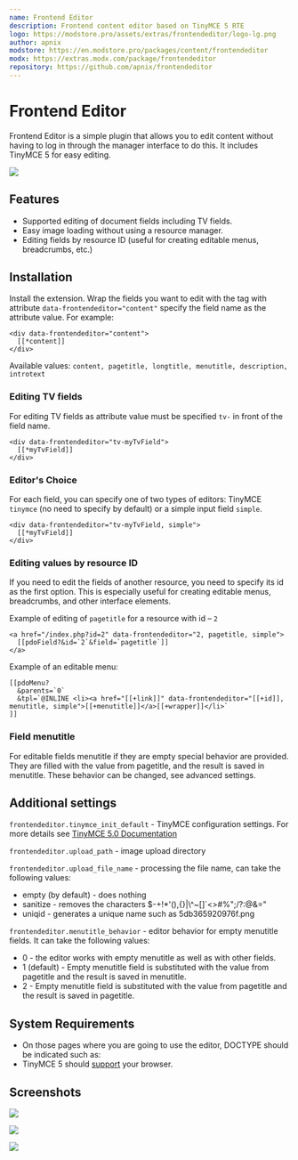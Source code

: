 ```yaml
---
name: Frontend Editor
description: Frontend content editor based on TinyMCE 5 RTE
logo: https://modstore.pro/assets/extras/frontendeditor/logo-lg.png
author: apnix
modstore: https://en.modstore.pro/packages/content/frontendeditor
modx: https://extras.modx.com/package/frontendeditor
repository: https://github.com/apnix/frontendeditor
---
```

# Frontend Editor

Frontend Editor is a simple plugin that allows you to edit content without having to log in through the manager interface to do this. It includes TinyMCE 5 for easy editing.

[![](https://file.modx.pro/files/5/c/8/5c8ed6dafbae4a9e2d4457b19787f0f1s.jpg)](https://file.modx.pro/files/5/c/8/5c8ed6dafbae4a9e2d4457b19787f0f1.png)

## Features

- Supported editing of document fields including TV fields.
- Easy image loading without using a resource manager.
- Editing fields by resource ID (useful for creating editable menus, breadcrumbs, etc.)

## Installation

Install the extension. Wrap the fields you want to edit with the tag with attribute `data-frontendeditor="content"`  specify the field name as the attribute value. For example:

```modx
<div data-frontendeditor="content">
  [[*content]]
</div>
```

Available values: `content, pagetitle, longtitle, menutitle, description, introtext`

### Editing TV fields

For editing TV fields as attribute value must be specified `tv-` in front of the field name.

```modx
<div data-frontendeditor="tv-myTvField">
  [[*myTvField]]
</div>
```

### Editor's Choice

For each field, you can specify one of two types of editors: TinyMCE `tinymce` (no need to specify by default) or a simple input field `simple`.

```modx
<div data-frontendeditor="tv-myTvField, simple">
  [[*myTvField]]
</div>
```

### Editing values by resource ID

If you need to edit the fields of another resource, you need to specify its id as the first option. This is especially useful for creating editable menus, breadcrumbs, and other interface elements.

Example of editing of `pagetitle` for a resource with id – `2`

```modx
<a href="/index.php?id=2" data-frontendeditor="2, pagetitle, simple">
  [[pdoField?&id=`2`&field=`pagetitle`]]
</a>
```

Example of an editable menu:

```modx
[[pdoMenu?
  &parents=`0`
  &tpl=`@INLINE <li><a href="[[+link]]" data-frontendeditor="[[+id]], menutitle, simple">[[+menutitle]]</a>[[+wrapper]]</li>`
]]
```

### Field menutitle

For editable fields menutitle if they are empty special behavior are provided. They are filled with the value from pagetitle, and the result is saved in menutitle. These behavior can be changed, see advanced settings.

## Additional settings

`frontendeditor.tinymce_init_default` - TinyMCE configuration settings. For more details see [TinyMCE 5.0 Documentation][1]

`frontendeditor.upload_path` - image upload directory

`frontendeditor.upload_file_name` - processing the file name, can take the following values:

- empty (by default) - does nothing
- sanitize - removes the characters  $-+!*'(),{}|\\^~[]`<>#%\";/?:@&="
- uniqid - generates a unique name such as 5db365920976f.png

`frontendeditor.menutitle_behavior` - editor behavior for empty menutitle fields. It can take the following values:

- 0 - the editor works with empty menutitle as well as with other fields.
- 1 (default) - Empty menutitle field is substituted with the value from pagetitle and the result is saved in  menutitle.
- 2 - Empty menutitle field is substituted with the value from pagetitle and the result is saved in pagetitle.

## System Requirements

- On those pages where you are going to use the editor, DOCTYPE should be indicated such as: <!DOCTYPE html>
- TinyMCE 5 should [support][2] your browser.

## Screenshots

[![](https://file.modx.pro/files/e/3/4/e3483249078e30ae051b9fd74f09dae5.png)](https://file.modx.pro/files/e/3/4/e3483249078e30ae051b9fd74f09dae5.png)

[![](https://file.modx.pro/files/1/6/1/1617d1d329d68265515338e0d4b9bd08.png)](https://file.modx.pro/files/1/6/1/1617d1d329d68265515338e0d4b9bd08.png)

[![](https://file.modx.pro/files/7/4/a/74a888cbb8f1635033b868120a366850.png)](https://file.modx.pro/files/7/4/a/74a888cbb8f1635033b868120a366850.png)

[1]: https://www.tiny.cloud/docs/
[2]: https://www.tiny.cloud/docs/general-configuration-guide/system-requirements
